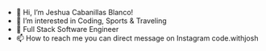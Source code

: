 - 👋 Hi, I’m Jeshua Cabanillas Blanco!
- 👀 I’m interested in Coding, Sports & Traveling
- 🌱 Full Stack Software Engineer
- 📫 How to reach me you can direct message on Instagram code.withjosh
<!---
josh-94/josh-94 is a ✨ special ✨ repository because its `README.md` (this file) appears on your GitHub profile.
You can click the Preview link to take a look at your changes.
--->



